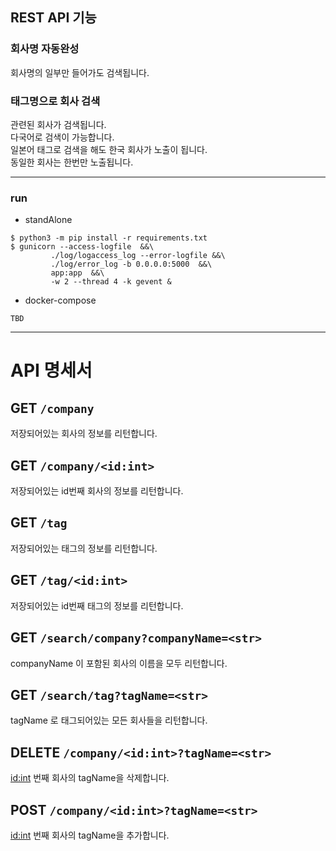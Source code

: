## REST API 기능 


### 회사명 자동완성
회사명의 일부만 들어가도 검색됩니다.    

### 태그명으로 회사 검색  

관련된 회사가 검색됩니다.    
다국어로 검색이 가능합니다.    
일본어 태그로 검색을 해도 한국 회사가 노출이 됩니다.    
동일한 회사는 한번만 노출됩니다.      

---

### run 
* standAlone  
```
$ python3 -m pip install -r requirements.txt
$ gunicorn --access-logfile  &&\
         ./log/logaccess_log --error-logfile &&\
         ./log/error_log -b 0.0.0.0:5000  &&\
         app:app  &&\
         -w 2 --thread 4 -k gevent &
```

* docker-compose

```
TBD

```
---

# API 명세서

## GET `/company`
저장되어있는 회사의 정보를 리턴합니다.

## GET `/company/<id:int>`
저장되어있는 id번째 회사의 정보를 리턴합니다.

## GET `/tag`
저장되어있는 태그의 정보를 리턴합니다.

## GET `/tag/<id:int>`
저장되어있는 id번째 태그의 정보를 리턴합니다.

## GET `/search/company?companyName=<str>`
companyName 이 포함된 회사의 이름을 모두 리턴합니다.

## GET `/search/tag?tagName=<str>`
tagName 로 태그되어있는 모든 회사들을 리턴합니다.

## DELETE `/company/<id:int>?tagName=<str>`
<id:int> 번째 회사의 tagName을 삭제합니다.

## POST `/company/<id:int>?tagName=<str>`
<id:int> 번째 회사의 tagName을 추가합니다.





